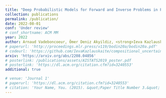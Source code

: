 ```yaml
---
title: "Deep Probabilistic Models for Forward and Inverse Problems in Parametric PDEs"
collection: publications
permalink: /publication/
date: 2022-08-01
conf: 'Under review'
# conf_shortname: ACM MM
year: 2022
author: Arnaud Vadeboncoeur, Ömer Deniz Akyildiz, <strong>Ieva Kazlauskaite</strong>, Mark Girolami, Fehmi Cirak 
# paperurl: 'http://proceedings.mlr.press/v119/bodin20a/bodin20a.pdf'
# codeurl: 'https://github.com/IevaKazlauskaite/compositional_uncertainty'
arxiv: 'https://arxiv.org/abs/2208.04856'
# posterlink: /publications/assets/AISTATS2019_poster.pdf
# posterlink: 'https://dl.acm.org/citation.cfm?id=3240553'
additional: true

# venue: 'Journal 1'
# paperurl: 'https://dl.acm.org/citation.cfm?id=3240553'
# citation: 'Your Name, You. (2015). &quot;Paper Title Number 3.&quot; <i>Journal 1</i>. 1(3).'
---
```

